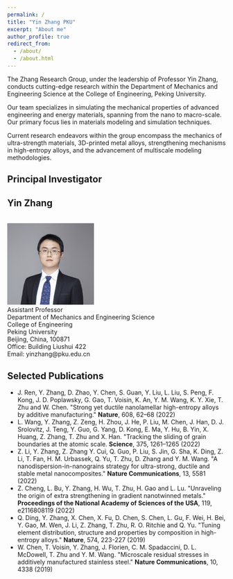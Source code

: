 ```yaml
---
permalink: /
title: "Yin Zhang PKU"
excerpt: "About me"
author_profile: true
redirect_from: 
  - /about/
  - /about.html
---
```


The Zhang Research Group, under the leadership of Professor Yin Zhang, conducts cutting-edge research within the Department of Mechanics and Engineering Science at the College of Engineering, Peking University.

Our team specializes in simulating the mechanical properties of advanced engineering and energy materials, spanning from the nano to macro-scale. Our primary focus lies in materials modeling and simulation techniques.

Current research endeavors within the group encompass the mechanics of ultra-strength materials, 3D-printed metal alloys, strengthening mechanisms in high-entropy alloys, and the advancement of multiscale modeling methodologies.

Principal Investigator
------
## Yin Zhang
<br/>
<img src='/images/bio-photo.jpg' width="200">
<br/>
Assistant Professor<br/>
Department of Mechanics and Engineering Science<br/>
College of Engineering<br/>
Peking University<br/>
Beijing, China, 100871<br/>
Office: Building Liushui 422<br/>
Email: yinzhang@pku.edu.cn<br/>

Selected Publications
------
* J. Ren, Y. Zhang, D. Zhao, Y. Chen, S. Guan, Y. Liu, L. Liu, S. Peng, F. Kong, J. D. Poplawsky, G. Gao, T. Voisin, K. An, Y. M. Wang, K. Y. Xie, T. Zhu and W. Chen. "Strong yet ductile nanolamellar high-entropy alloys by additive manufacturing." <b>Nature</b>, 608, 62–68 (2022)
* L. Wang, Y. Zhang, Z. Zeng, H. Zhou, J. He, P. Liu, M. Chen, J. Han, D. J. Srolovitz, J. Teng, Y. Guo, G. Yang, D. Kong, E. Ma, Y. Hu, B. Yin, X. Huang, Z. Zhang, T. Zhu and X. Han. "Tracking the sliding of grain boundaries at the atomic scale. <b>Science</b>, 375, 1261–1265 (2022)
* Z. Li, Y. Zhang, Z. Zhang Y. Cui, Q. Guo, P. Liu, S. Jin, G. Sha, K. Ding, Z. Li, T. Fan, H. M. Urbassek, Q. Yu, T. Zhu, D. Zhang and Y. M. Wang. "A nanodispersion-in-nanograins strategy for ultra-strong, ductile and stable metal nanocomposites." <b>Nature Communications</b>, 13, 5581 (2022)
* Z. Cheng, L. Bu, Y. Zhang, H. Wu, T. Zhu, H. Gao and L. Lu. "Unraveling the origin of extra strengthening in gradient nanotwinned metals." <b>Proceedings of the National Academy of Sciences of the USA</b>, 119, e2116808119 (2022)
* Q. Ding, Y. Zhang, X. Chen, X. Fu, D. Chen, S. Chen, L. Gu, F. Wei, H. Bei, Y. Gao, M. Wen, J. Li, Z. Zhang, T. Zhu, R. O. Ritchie and Q. Yu. "Tuning element distribution, structure and properties by composition in high-entropy alloys." <b>Nature</b>, 574, 223-227 (2019)
* W. Chen, T. Voisin, Y. Zhang, J. Florien, C. M. Spadaccini, D. L. McDowell, T. Zhu and Y. M. Wang. "Microscale residual stresses in additively manufactured stainless steel." <b>Nature Communications</b>, 10, 4338 (2019)